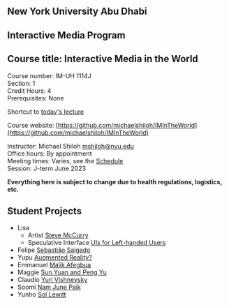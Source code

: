 ## New York University Abu Dhabi    
## Interactive Media Program    
## Course title: Interactive Media in the World
Course number: IM-UH 1114J  
Section: 1    
Credit Hours: 4         
Prerequisites: None       

Shortcut to [today's lecture](lectureNotes.md/#todays-lecture)  

Course website: [https://github.com/michaelshiloh/IMInTheWorld](https://github.com/michaelshiloh/IMInTheWorld)      

Instructor: Michael Shiloh mshiloh@nyu.edu    
Office hours: By appointment  
Meeting times: Varies, see the [Schedule](schedule.md)  
Session: J-term June 2023  

**Everything here is subject to change due to health regulations, logistics, etc.**

## Student Projects

- Lisa
  - Artist [Steve
    McCurry](https://nyu0-my.sharepoint.com/:p:/g/personal/ys5171_nyu_edu/Eb4RLCj0kGVMkTloPeoy7dcBlzJxjTzMg8RWui89A9mSuA?e=qNFWFM)
  - Speculative Interface [UIs for Left-handed
    Users](https://nyu0-my.sharepoint.com/:p:/g/personal/ys5171_nyu_edu/EZzY9Flk9gBHo0LrvsK4CRsBru56aKz0IzSdxR-KDPHP_g?e=mtKKZG)
- Felipe [Sebastião Salgado](https://www.canva.com/design/DAFlQpLHLFU/bxt482U6cICAJsXec_yvMQ/edit?utm_content=DAFlQpLHLFU&utm_campaign=designshare&utm_medium=link2&utm_source=sharebutton)
- Yupu
  [Augmented Reality?](https://www.canva.com/design/DAFlJ1pLhAI/9qsjCD-NSf5-lsA8zvZoFQ/edit?utm_content=DAFlJ1pLhAI&utm_campaign=designshare&utm_medium=link2&utm_source=sharebutton)
- Emmanuel [Malik Afegbua](studentProjects/IM_Presentation_Emmanuel.pptx)
- Maggie [Sun Yuan and Peng Yu](studentProjects/MaggieLi_SunYuanandPengYu.pptx)
- Claudio [Yuri
 Vishnevsky](https://docs.google.com/presentation/d/1irQ6QLfE5Xie-Z8EVAMAWGLh92UXyODt_oHjaCBNll0/edit#slide=id.p)
- Soomi [Nam June Paik](https://docs.google.com/presentation/d/1DSTFNzgLWF7KJa1HpUS6oafpZIjLZvEU/edit#slide=id.p1)
- Yunho [Sol
  Lewitt](https://docs.google.com/presentation/d/1ZWNAQNP5nqHjtc_TTo0STbRDum7LC2djrMNyYhH0EqA/edit?usp=sharing)

